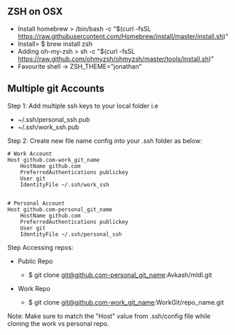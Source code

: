## ZSH on OSX ##
- Install homebrew > /bin/bash -c "$(curl -fsSL https://raw.githubusercontent.com/Homebrew/install/master/install.sh)"
- Install> $ brew install zsh
- Adding oh-my-zsh > sh -c "$(curl -fsSL https://raw.github.com/ohmyzsh/ohmyzsh/master/tools/install.sh)"
- Favourite shell -> ZSH_THEME="jonathan"

## Multiple git Accounts ##

Step 1: Add multiple ssh keys to your local folder i.e
  - ~/.ssh/personal_ssh.pub
  - ~/.ssh/work_ssh.pub

Step 2: Create new file name config into your .ssh folder as below:

```
# Work Account
Host github.com-work_git_name
	HostName github.com
	PreferredAuthentications publickey
	User git
	IdentityFile ~/.ssh/work_ssh


# Personal Account
Host github.com-personal_git_name
	HostName github.com
	PreferredAuthentications publickey
	User git
	IdentityFile ~/.ssh/personal_ssh
```

Step Accessing repos:
- Public Repo
  - $ git clone git@github.com-personal_git_name:Avkash/mldl.git

- Work Repo
  - $ git clone git@github.com-work_git_name:WorkGit/repo_name.git

Note: Make sure to match the "Host" value from .ssh/config file while cloning the work vs personal repo. 
  
